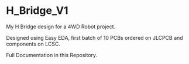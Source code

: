 # H_Bridge_V1
My H Bridge design for a 4WD Robot project.
<p>Designed using Easy EDA, first batch of 10 PCBs ordered on JLCPCB and components on LCSC.</p>
 Full Documentation in this Repository.
